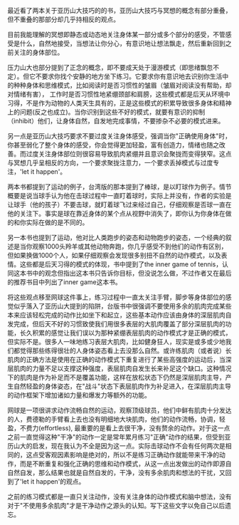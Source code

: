 最近看了两本关于亚历山大技巧的的书，亚历山大技巧与冥想的概念有部分重叠，但不重叠的那部分却几乎持相反的观点。

目前我能理解的冥想即静态或动态地关注身体某一部分或多个部分的感受，不管感受是什么，自然地接受，当想法让你分心，有意识地让想法飘走，然后重新回到之前关注的身体部位。

压力山大也部分提到了正念的概念，即不要成天处于漫游模式（即思绪飘忽不定）。但它不要求你找个安静的地方坐下练习。它要求你有意识地去识别你生活中的种种身体和思维模式，比如阅读时是否习惯性的皱眉（皱眉对阅读没有帮助，却对情绪有害）， 工作时是否习惯性地紧绷颈部和肩膀，这些模式都是后天从环境中习得，不是作为动物的人类天生具有的，正是这些模式的积累导致很多身体和精神上的问题(反之也成立)。当你识别到这些不好的模式，就要有意识的抑制（inhibit）他们，让身体自然，自发地完成事情，不要掺杂不必要的模式进来。

另一点是亚历山大技巧要求不要过度关注身体感受，强调当你"正确使用身体"时，你甚至弱化了整个身体的感受，你会觉得更加轻盈，富有创造力，情绪也随之改善。而过度关注身体部位则很容易导致肌肉紧绷并且意识会聚拢而变得狭窄。这点与冥想几乎呈相反的方向，一个要求聚拢注意力，一个要求丢掉模式与过度专注，'let it happen'。

两本书都提到了运动的例子，台湾版的那本提到了棒球，是以盯球作为例子。情节概要是说当球手认为他在击球过程中一直盯着球时，实际上并没有，作者的实验是让球手（他的孩子）不要击球，就盯着球飞过来经过自己，仔细观察是否球一直在他的关注下。事实是球在靠近身体的某个点从视野中消失了，即你认为你身体在做的和你实际在做的是不同的。

另一本书也提到了运动，他对比人类跑步的姿态和动物跑步的姿态，一个经典的叙述是当你观察1000头羚羊或其他动物奔跑，你几乎感受不到他们的动作有区别，但如果换做1000个人，如果仔细观察会发现很多别扭不自然的动作模式，以及表情。这些都是后天习得的模式的体现，书中提到了the inner game of tennis，认同这本书中的观念但指出这本书只告诉你目标，但没说怎么做，不过作者又在最后的推荐书目中列出了inner game这本书。

将这些观点移至网球这件事上，练习过程中一直太关注手臂，脚步等身体部位的感觉似乎落入了亚历山大提到的陷阱，台版书中很强调不要使用多余的肌肉完成某些本来应该轻松完成的动作比如坐下和起立，这些基本动作应该由身体的深层肌肉自发完成，但后天不好的习惯致使我们用很多表层的大肌肉覆盖了部分深层肌肉的功能，长久积累的感觉让我们误以为那种紧绷表层肌肉的动作模式才是正确的模式，但实际不是。很多人一味地练习表层大肌肉，比如健身狂人，现实是或多或少地我们都觉得那些练得很壮的人身体姿态看上去没那么自然。或许练肌肉（或者说）长肌肉的正确方法是使用在正确的动作模式下重复进行了某些高强度的运动后，当深层肌肉的力量不足以支撑这种强度，表层肌肉自发生长来补足这个缺口。这种情况下的肌肉是作为补足而不是覆盖功能，这样在放松状态下仍然是深层肌肉主导，产生自然轻盈的身体姿态，在"战斗"状态下表层肌肉作为补足进入，在深层肌肉主导的动作框架下增加诸如力量和爆发力等额外的功能。

网球是一项很讲求动作流畅自然的运动，观察顶级球员，他们中鲜有肌肉十分发达的人，费德勒的手臂看上去也没有明细地大块肌肉，他们的动作流畅，协调，轻盈，不费力(effortless), 最重要的是看上去很干净，没有赘余的动作。对于这一点之前一直觉得这种"干净"的动作一定是常年累月练习"正确"动作的结果，但受到亚历山大的启发，现在我认为不全是因为这一点。实际击球动作不会有任何两次是相同的，这点受客观因素影响是绝对的，所以不是练习正确动作就能带来干净的动作，而是不断重复和强化正确的思维和动作模式，从这一点出发做出的动作即源自自然自发，那么结果也就是自然自发的，干净，没有多余肌肉和想法的干扰，又回到了'let it happen'的观点。

之前的练习模式都是一直只关注动作，没有关注身体的动作模式和脑中想法，没有对于"不使用多余肌肉"才是干净动作之源头的认知。写下这些文字以免自己以后遗忘。
